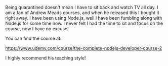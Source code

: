 Being quarantined doesn't mean I have to sit back and watch TV all day. I am a fan of Andrew Meads courses, and when he released this I bought it right away. I have been using Node.js, well I have been fumbling along with Node.js for some time now. I never felt I had the time to sit and focus on the course, now I have no excuse!

You can find the course at:

https://www.udemy.com/course/the-complete-nodejs-developer-course-2

I highly recommend his teaching style!
